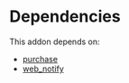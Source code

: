 # Dependencies

This addon depends on:

- [purchase](../../odoo-bringout-oca-ocb-purchase)
- [web_notify](../../odoo-bringout-oca-web-web_notify)
